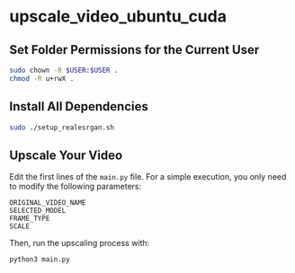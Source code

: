 # upscale_video_ubuntu_cuda

## Set Folder Permissions for the Current User

```bash
sudo chown -R $USER:$USER .
chmod -R u+rwX .
```

## Install All Dependencies

```bash
sudo ./setup_realesrgan.sh
```

## Upscale Your Video

Edit the first lines of the `main.py` file. For a simple execution, you only need to modify the following parameters:
```
ORIGINAL_VIDEO_NAME
SELECTED_MODEL
FRAME_TYPE
SCALE
```

Then, run the upscaling process with:
```bash
python3 main.py
```